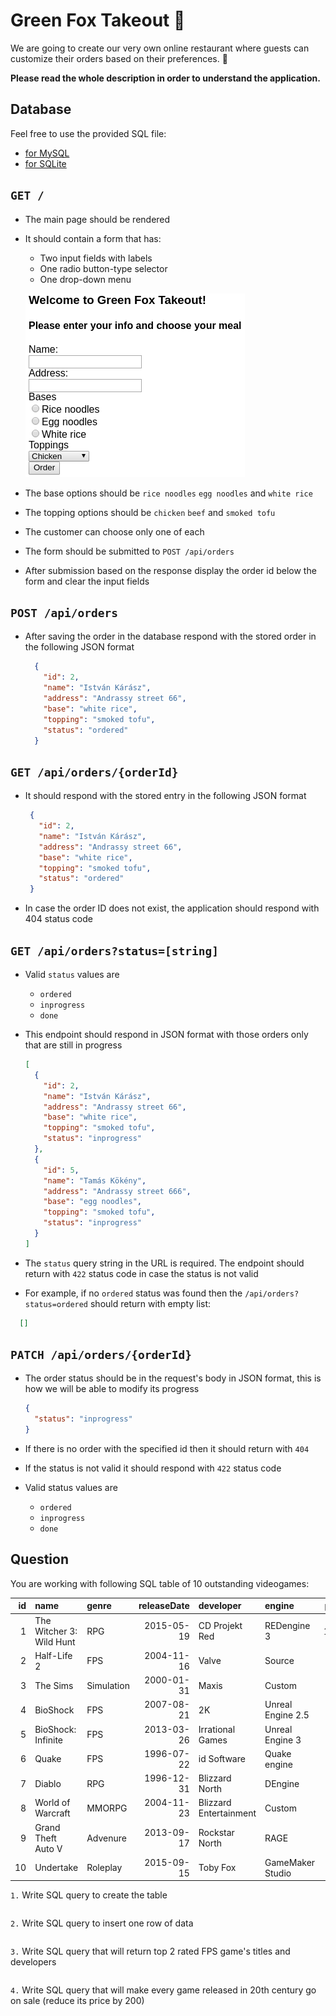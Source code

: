 # Green Fox Takeout :ramen:

We are going to create our very own online restaurant where guests can customize
their orders based on their preferences. :stew:

**Please read the whole description in order to understand the application.**

## Database

Feel free to use the provided SQL file:

- [for MySQL](assets/fullstack-takeout.sql)
- [for SQLite](assets/fullstack-takeout-sqlite.sql)

## `GET /`

- The main page should be rendered

- It should contain a form that has:

  - Two input fields with labels
  - One radio button-type selector
  - One drop-down menu

  ![form](assets/form.png)

- The base options should be `rice noodles` `egg noodles` and `white rice`

- The topping options should be `chicken` `beef` and `smoked tofu`

- The customer can choose only one of each

- The form should be submitted to `POST /api/orders`

- After submission based on the response display the order id below the form and
  clear the input fields

## `POST /api/orders`

- After saving the order in the database respond with the stored order in the
  following JSON format

  ```json
    {
      "id": 2,
      "name": "István Kárász",
      "address": "Andrassy street 66",
      "base": "white rice",
      "topping": "smoked tofu",
      "status": "ordered"
    }
  ```

## `GET /api/orders/{orderId}`

- It should respond with the stored entry in the following JSON format

   ```json
    {
      "id": 2,
      "name": "István Kárász",
      "address": "Andrassy street 66",
      "base": "white rice",
      "topping": "smoked tofu",
      "status": "ordered"
    }
  ```

- In case the order ID does not exist, the application should respond with 404
  status code

## `GET /api/orders?status=[string]`

- Valid `status` values are

  - `ordered`
  - `inprogress`
  - `done`

- This endpoint should respond in JSON format with those
  orders only that are still in progress

  ```json
  [
    {
      "id": 2,
      "name": "István Kárász",
      "address": "Andrassy street 66",
      "base": "white rice",
      "topping": "smoked tofu",
      "status": "inprogress"
    },
    {
      "id": 5,
      "name": "Tamás Kökény",
      "address": "Andrassy street 666",
      "base": "egg noodles",
      "topping": "smoked tofu",
      "status": "inprogress"
    }
  ]
  ```

- The `status` query string in the URL is required. The endpoint should return with `422` status
  code in case the status is not valid

- For example, if no `ordered` status was found then the `/api/orders?status=ordered` should return with empty list:

```json
  []
```

## `PATCH /api/orders/{orderId}`

- The order status should be in the request's body in JSON format, this is how
  we will be able to modify its progress

  ```json
  {
    "status": "inprogress"
  }
  ```

- If there is no order with the specified id then it should return with `404`
- If the status is not valid it should respond with `422` status code

- Valid status values are

  - `ordered`
  - `inprogress`
  - `done`

## Question

You are working with following SQL table of 10 outstanding videogames:

| id | name                     | genre      | releaseDate | developer              | engine            | price | rating |
|---:|:-------------------------|:-----------|------------:|:-----------------------|:------------------|------:|-------:|
|  1 | The Witcher 3: Wild Hunt | RPG        |  2015-05-19 | CD Projekt Red         | REDengine 3       |  1499 |    9.2 |
|  2 | Half-Life 2              | FPS        |  2004-11-16 | Valve                  | Source            |   299 |    8.7 |
|  3 | The Sims                 | Simulation |  2000-01-31 | Maxis                  | Custom            |   199 |      9 |
|  4 | BioShock                 | FPS        |  2007-08-21 | 2K                     | Unreal Engine 2.5 |   350 |    9.1 |
|  5 | BioShock: Infinite       | FPS        |  2013-03-26 | Irrational Games       | Unreal Engine 3   |   699 |    8.4 |
|  6 | Quake                    | FPS        |  1996-07-22 | id Software            | Quake engine      |   299 |    8.6 |
|  7 | Diablo                   | RPG        |  1996-12-31 | Blizzard North         | DEngine           |   299 |    8.9 |
|  8 | World of Warcraft        | MMORPG     |  2004-11-23 | Blizzard Entertainment | Custom            |   499 |    8.8 |
|  9 | Grand Theft Auto V       | Advenure   |  2013-09-17 | Rockstar North         | RAGE              |   899 |    8.8 |
| 10 | Undertake                | Roleplay   |  2015-09-15 | Toby Fox               | GameMaker Studio  |   399 |    9.1 |

`1.` Write SQL query to create the table

```mysql

```

`2.` Write SQL query to insert one row of data

```mysql

```


`3.` Write SQL query that will return top 2 rated FPS game's
titles and developers

```mysql

```


`4.` Write SQL query that will make every game released in 20th century
go on sale (reduce its price by 200)

```mysql

```

